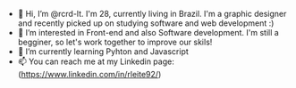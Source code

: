 - 👋 Hi, I’m @rcrd-lt. I'm 28, currently living in Brazil. I'm a graphic designer and recently picked up on studying software and web development :)
- 👀 I’m interested in Front-end and also Software development. I'm still a begginer, so let's work together to improve our skils! 
- 🌱 I’m currently learning Pyhton and Javascript 
- 📫 You can reach me at my Linkedin page: (https://www.linkedin.com/in/rleite92/)
